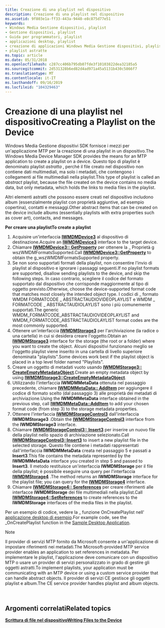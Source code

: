 ```yaml
---
title: Creazione di una playlist nel dispositivo
description: Creazione di una playlist nel dispositivo
ms.assetid: 9f803e1a-ff33-443a-9448-e8c875d77e51
keywords:
- Windows Media Gestione dispositivi, playlist
- Gestione dispositivi, playlist
- Guida per programmatori, playlist
- applicazioni desktop, playlist
- creazione di applicazioni Windows Media Gestione dispositivi, playlist
- playlist astratte
ms.topic: article
ms.date: 05/31/2018
ms.openlocfilehash: c287cc406b795db07fde3f10103822dea32185a5
ms.sourcegitcommit: 2d531328b6ed82d4ad971a45a5131b430c5866f7
ms.translationtype: MT
ms.contentlocale: it-IT
ms.lasthandoff: 09/16/2019
ms.locfileid: "104329463"
---
```

# <a name="creating-a-playlist-on-the-device"></a><span data-ttu-id="16b9b-109">Creazione di una playlist nel dispositivo</span><span class="sxs-lookup"><span data-stu-id="16b9b-109">Creating a Playlist on the Device</span></span>

<span data-ttu-id="16b9b-110">Windows Media Gestione dispositivi SDK fornisce i mezzi per un'applicazione MTP per la creazione di una playlist in un dispositivo.</span><span class="sxs-lookup"><span data-stu-id="16b9b-110">The Windows Media Device Manager SDK provides the means for an MTP application to create a playlist on a device.</span></span> <span data-ttu-id="16b9b-111">Questo tipo di playlist è denominato playlist *astratta* , perché il file creato nel dispositivo non contiene dati multimediali, ma solo i metadati, che contengono i collegamenti ai file multimediali nella playlist.</span><span class="sxs-lookup"><span data-stu-id="16b9b-111">This type of playlist is called an *abstract* playlist, because the file created on the device contains no media data, but only metadata, which holds the links to media files in the playlist.</span></span>

<span data-ttu-id="16b9b-112">Altri elementi astratti che possono essere creati nel dispositivo includono album (essenzialmente playlist con proprietà aggiuntive, ad esempio copertina), contatti e messaggi.</span><span class="sxs-lookup"><span data-stu-id="16b9b-112">Other abstract items that can be created on the device include albums (essentially playlists with extra properties such as cover art), contacts, and messages.</span></span>

<span data-ttu-id="16b9b-113">**Per creare una playlist**</span><span class="sxs-lookup"><span data-stu-id="16b9b-113">**To create a playlist**</span></span>

1.  <span data-ttu-id="16b9b-114">Acquisire un'interfaccia [**IWMDMDevice3**](/windows/desktop/api/mswmdm/nn-mswmdm-iwmdmdevice3) al dispositivo di destinazione.</span><span class="sxs-lookup"><span data-stu-id="16b9b-114">Acquire an [**IWMDMDevice3**](/windows/desktop/api/mswmdm/nn-mswmdm-iwmdmdevice3) interface to the target device.</span></span>
2.  <span data-ttu-id="16b9b-115">Chiamare [**IWMDMDevice3:: GetProperty**](/windows/desktop/api/mswmdm/nf-mswmdm-iwmdmdevice3-getproperty) per ottenere la \_ Proprietà g wszWMDMFormatsSupported.</span><span class="sxs-lookup"><span data-stu-id="16b9b-115">Call [**IWMDMDevice3::GetProperty**](/windows/desktop/api/mswmdm/nf-mswmdm-iwmdmdevice3-getproperty) to obtain the g\_wszWMDMFormatsSupported property.</span></span>
3.  <span data-ttu-id="16b9b-116">Se non sono supportati formati della playlist, non consentire l'invio di playlist al dispositivo e ignorare i passaggi seguenti.</span><span class="sxs-lookup"><span data-stu-id="16b9b-116">If no playlist formats are supported, disallow sending playlists to the device, and skip the following steps.</span></span> <span data-ttu-id="16b9b-117">In caso contrario, scegliere il codice del formato supportato dal dispositivo che corrisponde maggiormente al tipo di oggetto previsto.</span><span class="sxs-lookup"><span data-stu-id="16b9b-117">Otherwise, choose the device-supported format code that matches most closely the intended object type.</span></span> <span data-ttu-id="16b9b-118">I codici di \_ formato WMDM FORMATCODE \_ ABSTRACTAUDIOVIDEOPLAYLIST e WMDM \_ FORMATCODE \_ ABSTRACTAUDIOLAYLIST sono i più comunemente supportati.</span><span class="sxs-lookup"><span data-stu-id="16b9b-118">The generic WMDM\_FORMATCODE\_ABSTRACTAUDIOVIDEOPLAYLIST and WMDM\_FORMATCODE\_ABSTRACTAUDIOLAYLIST format codes are the most commonly supported.</span></span>
4.  <span data-ttu-id="16b9b-119">Ottenere un'interfaccia [**IWMDMStorage3**](/windows/desktop/api/mswmdm/nn-mswmdm-iwmdmstorage3) per l'archiviazione (la radice o una cartella) in cui si desidera creare l'oggetto.</span><span class="sxs-lookup"><span data-stu-id="16b9b-119">Obtain an [**IWMDMStorage3**](/windows/desktop/api/mswmdm/nn-mswmdm-iwmdmstorage3) interface for the storage (the root or a folder) where you want to create the object.</span></span> <span data-ttu-id="16b9b-120">Alcuni dispositivi funzionano meglio se l'oggetto playlist viene inserito in una cartella di livello superiore denominata "playlists".</span><span class="sxs-lookup"><span data-stu-id="16b9b-120">Some devices work best if the playlist object is placed in a top level folder named "Playlists".</span></span>
5.  <span data-ttu-id="16b9b-121">Creare un oggetto di metadati vuoto usando [**IWMDMStorage3:: CreateEmptyMetadataObject**](/windows/desktop/api/mswmdm/nf-mswmdm-iwmdmstorage3-createemptymetadataobject).</span><span class="sxs-lookup"><span data-stu-id="16b9b-121">Create an empty metadata object by using [**IWMDMStorage3::CreateEmptyMetadataObject**](/windows/desktop/api/mswmdm/nf-mswmdm-iwmdmstorage3-createemptymetadataobject).</span></span>
6.  <span data-ttu-id="16b9b-122">Utilizzando l'interfaccia **IWMDMMetaData** ottenuta nel passaggio precedente, chiamare [**IWMDMMetaData:: AddItem**](/windows/desktop/api/mswmdm/nf-mswmdm-iwmdmmetadata-additem) per aggiungere il codice di formato scelto (dal passaggio 3) alle proprietà dei metadati di archiviazione.</span><span class="sxs-lookup"><span data-stu-id="16b9b-122">Using the **IWMDMMetaData** interface obtained in the previous step, call [**IWMDMMetaData::AddItem**](/windows/desktop/api/mswmdm/nf-mswmdm-iwmdmmetadata-additem) to add your chosen format code (from step 3) to the storage metadata properties.</span></span>
7.  <span data-ttu-id="16b9b-123">Ottenere l'interfaccia [**IWMDMStorageControl3**](/windows/desktop/api/mswmdm/nn-mswmdm-iwmdmstoragecontrol3) dall'interfaccia **IWMDMStorage3** .</span><span class="sxs-lookup"><span data-stu-id="16b9b-123">Obtain the [**IWMDMStorageControl3**](/windows/desktop/api/mswmdm/nn-mswmdm-iwmdmstoragecontrol3) interface from the **IWMDMStorage3** interface.</span></span>
8.  <span data-ttu-id="16b9b-124">Chiamare [**IWMDMStorageControl3:: Insert3**](/windows/desktop/api/mswmdm/nf-mswmdm-iwmdmstoragecontrol3-insert3) per inserire un nuovo file della playlist nello spazio di archiviazione selezionato.</span><span class="sxs-lookup"><span data-stu-id="16b9b-124">Call [**IWMDMStorageControl3::Insert3**](/windows/desktop/api/mswmdm/nf-mswmdm-iwmdmstoragecontrol3-insert3) to insert a new playlist file in the selected storage.</span></span> <span data-ttu-id="16b9b-125">Questo file contiene i metadati rappresentati dall'interfaccia **IWMDMMetaData** creata nel passaggio 5 e passati a **Insert3**.</span><span class="sxs-lookup"><span data-stu-id="16b9b-125">This file contains the metadata represented by the **IWMDMMetaData** interface you created in step 5 and passed to **Insert3**.</span></span> <span data-ttu-id="16b9b-126">Il metodo restituisce un'interfaccia **IWMDMStorage** per il file della playlist; è possibile eseguire una query per l'interfaccia [**IWMDMStorage4**](/windows/desktop/api/mswmdm/nn-mswmdm-iwmdmstorage4) .</span><span class="sxs-lookup"><span data-stu-id="16b9b-126">The method returns an **IWMDMStorage** interface for the playlist file; you can query for the [**IWMDMStorage4**](/windows/desktop/api/mswmdm/nn-mswmdm-iwmdmstorage4) interface.</span></span>
9.  <span data-ttu-id="16b9b-127">Chiamare [**IWMDMStorage4:: Sereferences**](/windows/desktop/api/mswmdm/nf-mswmdm-iwmdmstorage4-setreferences) per creare riferimenti alle interfacce **IWMDMStorage** dei file multimediali nella playlist.</span><span class="sxs-lookup"><span data-stu-id="16b9b-127">Call [**IWMDMStorage4::SetReferences**](/windows/desktop/api/mswmdm/nf-mswmdm-iwmdmstorage4-setreferences) to create references to the **IWMDMStorage** interfaces of the media files in the playlist.</span></span>

<span data-ttu-id="16b9b-128">Per un esempio di codice, vedere la \_ funzione OnCreatePlaylist nell' [applicazione desktop di esempio](sample-desktop-application.md).</span><span class="sxs-lookup"><span data-stu-id="16b9b-128">For example code, see the \_OnCreatePlaylist function in the [Sample Desktop Application](sample-desktop-application.md).</span></span>

> [!Note]  
> <span data-ttu-id="16b9b-129">Il provider di servizi MTP fornito da Microsoft consente a un'applicazione di impostare riferimenti nei metadati.</span><span class="sxs-lookup"><span data-stu-id="16b9b-129">The Microsoft-provided MTP service provider enables an application to set references in metadata.</span></span> <span data-ttu-id="16b9b-130">Per implementare le playlist, l'applicazione deve comunicare con un dispositivo MTP o usare un provider di servizi personalizzato in grado di gestire gli oggetti astratti.</span><span class="sxs-lookup"><span data-stu-id="16b9b-130">To implement playlists, your application must be communicating with an MTP device or using a custom service provider that can handle abstract objects.</span></span> <span data-ttu-id="16b9b-131">Il provider di servizi CE gestisce gli oggetti playlist e album.</span><span class="sxs-lookup"><span data-stu-id="16b9b-131">The CE service provider handles playlist and album objects.</span></span>

 

## <a name="related-topics"></a><span data-ttu-id="16b9b-132">Argomenti correlati</span><span class="sxs-lookup"><span data-stu-id="16b9b-132">Related topics</span></span>

<dl> <dt>

[<span data-ttu-id="16b9b-133">**Scrittura di file nel dispositivo**</span><span class="sxs-lookup"><span data-stu-id="16b9b-133">**Writing Files to the Device**</span></span>](writing-files-to-the-device.md)
</dt> </dl>

 

 




